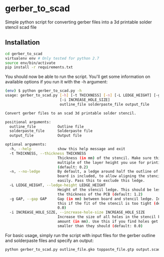# gerber_to_scad
Simple python script for converting gerber files into a 3d printable solder stencil scad file

## Installation

```bash
cd gerber_to_scad
virtualenv env # Only tested for python 2.7
source env/bin/activate
pip install -r requirements.txt
```

You should now be able to run the script. You'll get some information on available options if you run it with the -h argument:
```bash
(env) $ python gerber_to_scad.py -h
usage: gerber_to_scad.py [-h] [-t THICKNESS] [-n] [-L LEDGE_HEIGHT] [-g GAP]
                         [-i INCREASE_HOLE_SIZE]
                         outline_file solderpaste_file output_file

Convert gerber files to an scad 3d printable solder stencil.

positional arguments:
  outline_file          Outline file
  solderpaste_file      Solderpaste file
  output_file           Output file

optional arguments:
  -h, --help            show this help message and exit
  -t THICKNESS, --thickness THICKNESS
                        Thickness (in mm) of the stencil. Make sure this is a
                        multiple of the layer height you use for printing
                        (default: 0.2)
  -n, --no-ledge        By default, a ledge around half the outline of the
                        board is included, to allow aligning the stencil
                        easily. Pass this to exclude this ledge.
  -L LEDGE_HEIGHT, --ledge-height LEDGE_HEIGHT
                        Height of the stencil ledge. This should be less than
                        the thickness of the PCB (default: 1.2)
  -g GAP, --gap GAP     Gap (in mm) between board and stencil ledge. Increase
                        this if the fit of the stencil is too tight (default:
                        0.0)
  -i INCREASE_HOLE_SIZE, --increase-hole-size INCREASE_HOLE_SIZE
                        Increase the size of all holes in the stencil by this
                        amount (in mm). Use this if you find holes get printed
                        smaller than they should (default: 0.0)
```

For basic usage, simply run the script with input files for the gerber outline and solderpaste files and specify an output:

```bash
python gerber_to_scad.py outline_file.gko toppaste_file.gtp output.scad
```
